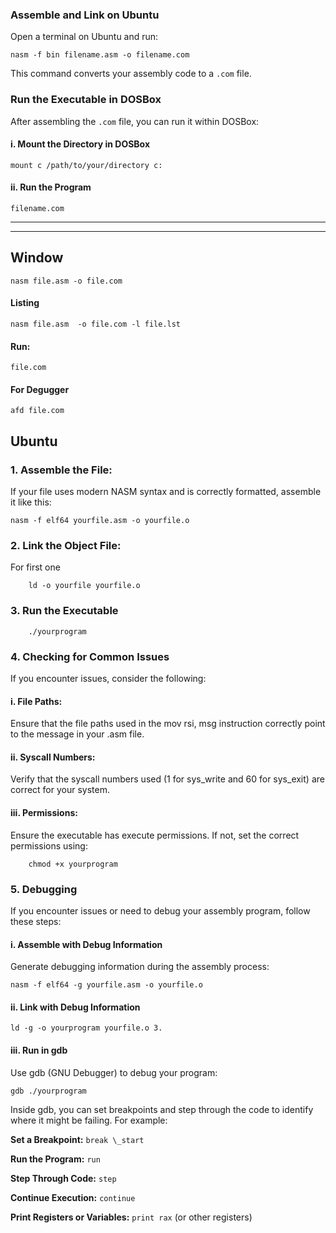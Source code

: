 ### Assemble and Link on Ubuntu

Open a terminal on Ubuntu and run:

`nasm -f bin filename.asm -o filename.com`

This command converts your assembly code to a `.com` file.

### Run the Executable in DOSBox

After assembling the `.com` file, you can run it within DOSBox:

#### i. Mount the Directory in DOSBox

`mount c /path/to/your/directory
c:`

#### ii. Run the Program

`filename.com`

---

---

## Window

`nasm file.asm -o file.com`

#### Listing

`nasm file.asm  -o file.com -l file.lst`

#### Run:

`file.com`

#### For Degugger

`afd file.com`

## Ubuntu

### 1. Assemble the File:

If your file uses modern NASM syntax and is correctly formatted, assemble it like this:

`nasm -f elf64 yourfile.asm -o yourfile.o`

### 2. Link the Object File:

For first one

`    ld -o yourfile yourfile.o`

### 3. Run the Executable

`    ./yourprogram`

### 4. Checking for Common Issues

If you encounter issues, consider the following:

#### i. File Paths:

Ensure that the file paths used in the mov rsi, msg instruction correctly point to the message in your .asm file.

#### ii. Syscall Numbers:

Verify that the syscall numbers used (1 for sys_write and 60 for sys_exit) are correct for your system.

#### iii. Permissions:

Ensure the executable has execute permissions. If not, set the correct permissions using:

`    chmod +x yourprogram`

### 5. Debugging

If you encounter issues or need to debug your assembly program, follow these steps:

#### i. Assemble with Debug Information

Generate debugging information during the assembly process:

`nasm -f elf64 -g yourfile.asm -o yourfile.o `

#### ii. Link with Debug Information

`ld -g -o yourprogram yourfile.o 3. `

#### iii. Run in gdb

Use gdb (GNU Debugger) to debug your program:

`gdb ./yourprogram`

Inside gdb, you can set breakpoints and step through the code to identify where it might be failing. For example:

**Set a Breakpoint:** `break \_start`

**Run the Program:** `run`

**Step Through Code:** `step`

**Continue Execution:** `continue`

**Print Registers or Variables:** `print rax` (or other registers)
